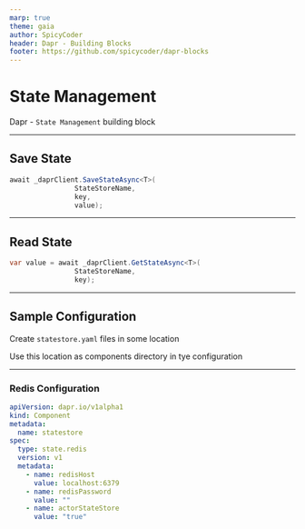 ```yaml
---
marp: true
theme: gaia
author: SpicyCoder
header: Dapr - Building Blocks
footer: https://github.com/spicycoder/dapr-blocks
---
```


# State Management

Dapr - `State Management` building block

---

## Save State

```cs
await _daprClient.SaveStateAsync<T>(
                StateStoreName,
                key,
                value);
```

---

## Read State

```cs
var value = await _daprClient.GetStateAsync<T>(
                StateStoreName,
                key);
```

---

## Sample Configuration

Create `statestore.yaml` files in some location

Use this location as components directory in tye configuration

---

### Redis Configuration

```yaml
apiVersion: dapr.io/v1alpha1
kind: Component
metadata:
  name: statestore
spec:
  type: state.redis
  version: v1
  metadata:
    - name: redisHost
      value: localhost:6379
    - name: redisPassword
      value: ""
    - name: actorStateStore
      value: "true"
```
